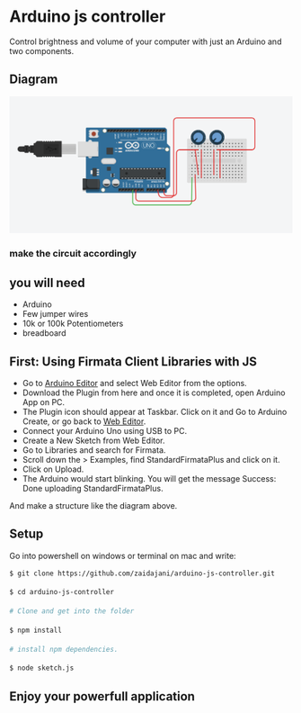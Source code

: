 # Arduino js controller

Control brightness and volume of your computer with just an Arduino and two components.

## Diagram

![demo](./circuit.PNG)

### make the circuit accordingly

## you will need

* Arduino
* Few jumper wires
* 10k or 100k Potentiometers
* breadboard

## First: Using Firmata Client Libraries with JS

* Go to <a href="https://create.arduino.cc">Arduino Editor</a> and select Web Editor from the options.
* Download the Plugin from here and once it is completed, open Arduino App on PC.
* The Plugin icon should appear at Taskbar. Click on it and Go to Arduino Create, or go back to <a href="https://create.arduino.cc">Web Editor</a>.
* Connect your Arduino Uno using USB to PC.
* Create a New Sketch from Web Editor.
* Go to Libraries and search for Firmata.
* Scroll down the > Examples, find StandardFirmataPlus and click on it.
* Click on Upload.
* The Arduino would start blinking. You will get the message Success: Done uploading StandardFirmataPlus.

And make a structure like the diagram above.

## Setup

Go into powershell on windows or terminal on mac and write: 

```sh
$ git clone https://github.com/zaidajani/arduino-js-controller.git

$ cd arduino-js-controller

# Clone and get into the folder

$ npm install

# install npm dependencies.

$ node sketch.js
```

## Enjoy your powerfull application
